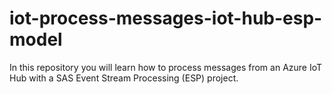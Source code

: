 # iot-process-messages-iot-hub-esp-model
In this repository you will learn how to process messages from an Azure IoT Hub with a SAS Event Stream Processing (ESP) project.
